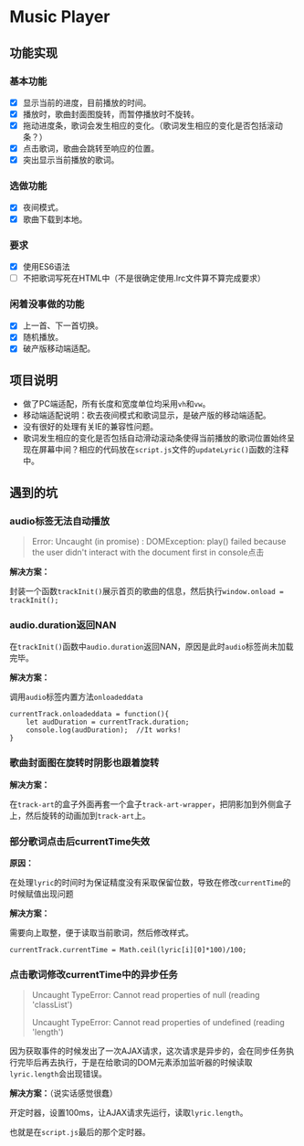 # Music Player

## 功能实现

### 基本功能

- [x] 显示当前的进度，目前播放的时间。
- [x] 播放时，歌曲封面图旋转，而暂停播放时不旋转。
- [x] 拖动进度条，歌词会发生相应的变化。（歌词发生相应的变化是否包括滚动条？）
- [x] 点击歌词，歌曲会跳转至响应的位置。
- [x] 突出显示当前播放的歌词。

### 选做功能

- [x] 夜间模式。
- [x] 歌曲下载到本地。

### 要求

- [x] 使用ES6语法
- [ ] 不把歌词写死在HTML中（不是很确定使用.lrc文件算不算完成要求）

### 闲着没事做的功能

- [x] 上一首、下一首切换。
- [x] 随机播放。
- [x] 破产版移动端适配。

## 项目说明

- 做了PC端适配，所有长度和宽度单位均采用`vh`和`vw`。
- 移动端适配说明：砍去夜间模式和歌词显示，是破产版的移动端适配。
- 没有很好的处理有关IE的兼容性问题。
- 歌词发生相应的变化是否包括自动滑动滚动条使得当前播放的歌词位置始终呈现在屏幕中间？相应的代码放在`script.js`文件的`updateLyric()`函数的注释中。

## 遇到的坑

### audio标签无法自动播放

> Error: Uncaught (in promise) : DOMException: play() failed because the user didn't interact with the document first in console点击

**解决方案：**

封装一个函数`trackInit()`展示首页的歌曲的信息，然后执行`window.onload = trackInit();`

### audio.duration返回NAN

在`trackInit()`函数中`audio.duration`返回NAN，原因是此时`audio`标签尚未加载完毕。

**解决方案：**

调用`audio`标签内置方法`onloadeddata`

```
currentTrack.onloadeddata = function(){
	let audDuration = currentTrack.duration;
	console.log(audDuration);  //It works!
}
```

### 歌曲封面图在旋转时阴影也跟着旋转

**解决方案：**

在`track-art`的盒子外面再套一个盒子`track-art-wrapper`，把阴影加到外侧盒子上，然后旋转的动画加到`track-art`上。

### 部分歌词点击后currentTime失效

**原因：**

在处理`lyric`的时间时为保证精度没有采取保留位数，导致在修改`currentTime`的时候赋值出现问题

**解决方案：**

需要向上取整，便于读取当前歌词，然后修改样式。

```
currentTrack.currentTime = Math.ceil(lyric[i][0]*100)/100;
```

### 点击歌词修改currentTime中的异步任务

> Uncaught TypeError: Cannot read properties of null (reading 'classList')
>
> Uncaught TypeError: Cannot read properties of undefined (reading 'length')

因为获取事件的时候发出了一次AJAX请求，这次请求是异步的，会在同步任务执行完毕后再去执行，于是在给歌词的DOM元素添加监听器的时候读取`lyric.length`会出现错误。

**解决方案：**（说实话感觉很蠢）

开定时器，设置100ms，让AJAX请求先运行，读取`lyric.length`。

也就是在`script.js`最后的那个定时器。
